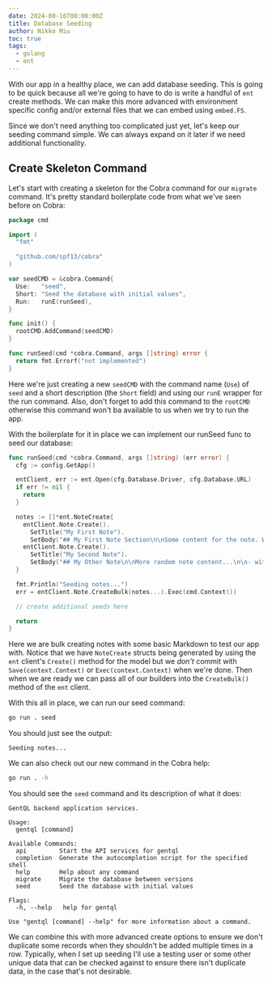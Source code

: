 ```yaml
---
date: 2024-08-16T00:00:00Z
title: Database Seeding
author: Nikko Miu
toc: true
tags:
  - golang
  - ent
---
```


With our app in a healthy place, we can add database seeding. This is going to be quick because all we're going to have
to do is write a handful of `ent` create methods. We can make this more advanced with environment specific config and/or
external files that we can embed using `embed.FS`.

<!--more-->

Since we don't need anything too complicated just yet, let's keep our seeding command simple. We can always expand on it
later if we need additional functionality.

## Create Skeleton Command

Let's start with creating a skeleton for the Cobra command for our `migrate` command. It's pretty standard boilerplate
code from what we've seen before on Cobra:

```go {file="cmd/seed.go"}
package cmd

import (
  "fmt"

  "github.com/spf13/cobra"
)

var seedCMD = &cobra.Command{
  Use:   "seed",
  Short: "Seed the database with initial values",
  Run:   runE(runSeed),
}

func init() {
  rootCMD.AddCommand(seedCMD)
}

func runSeed(cmd *cobra.Command, args []string) error {
  return fmt.Errorf("not implemented")
}
```

Here we're just creating a new `seedCMD` with the command name (`Use`) of `seed` and a short description (the `Short`
field) and using our `runE` wrapper for the run command. Also, don't forget to add this command to the `rootCMD`
otherwise this command won't ba available to us when we try to run the app.

With the boilerplate for it in place we can implement our runSeed func to seed our database:

```go {file="cmd/seed.go"}
func runSeed(cmd *cobra.Command, args []string) (err error) {
  cfg := config.GetApp()

  entClient, err := ent.Open(cfg.Database.Driver, cfg.Database.URL)
  if err != nil {
    return
  }

  notes := []*ent.NoteCreate{
    entClient.Note.Create().
      SetTitle("My First Note").
      SetBody("## My First Note Section\n\nSome content for the note. With a [link](https://blog.miu.guru) to a cool site!"),
    entClient.Note.Create().
      SetTitle("My Second Note").
      SetBody("## My Other Note\n\nMore random note content...\n\n- with\n- a\n- list\n\nAll this formatting and no where to go."),
  }

  fmt.Println("Seeding notes...")
  err = entClient.Note.CreateBulk(notes...).Exec(cmd.Context())

  // create additional seeds here

  return
}
```

Here we are bulk creating notes with some basic Markdown to test our app with. Notice that we have `NoteCreate` structs
being generated by using the `ent` client's `Create()` method for the model but we _don't_ commit with
`Save(context.Context)` or `Exec(context.Context)` when we're done. Then when we are ready we can pass all of our
builders into the `CreateBulk()` method of the `ent` client.

With this all in place, we can run our seed command:

```bash
go run . seed
```

You should just see the output:

```output
Seeding notes...
```

We can also check out our new command in the Cobra help:

```bash
go run . -h
```

You should see the `seed` command and its description of what it does:

```output
GentQL backend application services.

Usage:
  gentql [command]

Available Commands:
  api         Start the API services for gentql
  completion  Generate the autocompletion script for the specified shell
  help        Help about any command
  migrate     Migrate the database between versions
  seed        Seed the database with initial values

Flags:
  -h, --help   help for gentql

Use "gentql [command] --help" for more information about a command.
```

We can combine this with more advanced create options to ensure we don't duplicate some records when they shouldn't be
added multiple times in a row. Typically, when I set up seeding I'll use a testing user or some other unique data that
can be checked against to ensure there isn't duplicate data, in the case that's not desirable.
